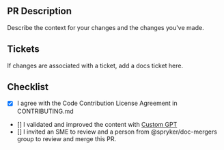 ## PR Description
Describe the context for your changes and the changes you've made.

## Tickets
If changes are associated with a ticket, add a docs ticket here.


## Checklist
- [x] I agree with the Code Contribution License Agreement in CONTRIBUTING.md
- [] I validated and improved the content with [Custom GPT](https://chatgpt.com/g/g-68e8bc4bab7081918e8f45caa311ee5b-spryker-doc-genius)
- [] I invited an SME to review and a person from @spryker/doc-mergers group to review and merge this PR.
